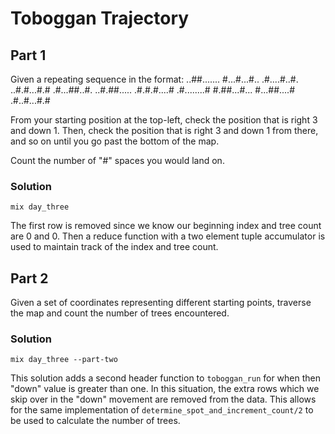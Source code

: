 # Toboggan Trajectory

## Part 1
Given a repeating sequence in the format: 
..##.......
#...#...#..
.#....#..#.
..#.#...#.#
.#...##..#.
..#.##.....
.#.#.#....#
.#........#
#.##...#...
#...##....#
.#..#...#.#

From your starting position at the top-left, check the position that is right 3 and down 1. Then, check the position that is right 3 and down 1 from there, and so on until you go past the bottom of the map.

Count the number of "#" spaces you would land on. 

### Solution
```mix day_three```

The first row is removed since we know our beginning index and tree count are 0 and 0. Then a reduce function with a two element tuple accumulator is used to maintain track of the index and tree count.

## Part 2
Given a set of coordinates representing different starting points, traverse the map and count the number of trees encountered.

### Solution
```mix day_three --part-two```

This solution adds a second header function to ```toboggan_run``` for when then "down" value is greater than one. In this situation, the extra rows which we skip over in the "down" movement are removed from the data. This allows for the same implementation of ```determine_spot_and_increment_count/2``` to be used to calculate the number of trees. 